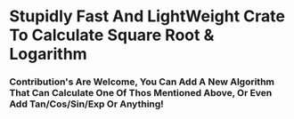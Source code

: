 <h1>Stupidly Fast And LightWeight Crate To Calculate Square Root & Logarithm</h1>

<h3>Contribution's Are Welcome, You Can Add A New Algorithm That Can Calculate One Of Thos Mentioned Above, Or Even Add Tan/Cos/Sin/Exp Or Anything!</h3>
